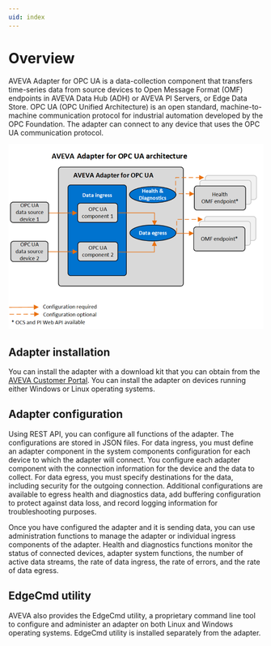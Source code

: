 ```yaml
---
uid: index
---
```


# Overview

AVEVA Adapter for OPC UA is a data-collection component that transfers time-series data from source devices to Open Message Format (OMF) endpoints in AVEVA Data Hub (ADH) or AVEVA PI Servers, or Edge Data Store. OPC UA (OPC Unified Architecture) is an open standard, machine-to-machine communication protocol for industrial automation developed by the OPC Foundation. The adapter can connect to any device that uses the OPC UA communication protocol.

![AVEVA Adapter for OPC UA architecture](images/aveva-adapter-for-opc-ua-architecture-diagram.png)

## Adapter installation

You can install the adapter with a download kit that you can obtain from the [AVEVA Customer Portal](https://my.osisoft.com/). You can install the adapter on devices running either Windows or Linux operating systems.

## Adapter configuration

Using REST API, you can configure all functions of the adapter. The configurations are stored in JSON files. For data ingress, you must define an adapter component in the system components configuration for each device to which the adapter will connect. You configure each adapter component with the connection information for the device and the data to collect. For data egress, you must specify destinations for the data, including security for the outgoing connection. Additional configurations are available to egress health and diagnostics data, add buffering configuration to protect against data loss, and record logging information for troubleshooting purposes.

Once you have configured the adapter and it is sending data, you can use administration functions to manage the adapter or individual ingress components of the adapter. Health and diagnostics functions monitor the status of connected devices, adapter system functions, the number of active data streams, the rate of data ingress, the rate of errors, and the rate of data egress.

## EdgeCmd utility

AVEVA also provides the EdgeCmd utility, a proprietary command line tool to configure and administer an adapter on both Linux and Windows operating systems. EdgeCmd utility is installed separately from the adapter.

<!--
# AVEVA Adapter for OPC UA

=======

- [AVEVA Adapter for OPC UA overview](xref:AVEVAAdapterForOPCUAOverview)
  - [AVEVA Adapter for OPC UA principles of operation](xref:AVEVAAdapterForOPCUAPrinciplesOfOperation)
- [Installation](xref:Installation)
  - [Install the adapter](xref:InstallTheAdapter)
  - [Install AVEVA Adapter for OPC UA using Docker](xref:InstallUsingDocker)
  - [Uninstall the adapter](xref:UninstallTheAdapter)
- [Configuration](xref:OPCUAConfiguration)
  - [Configuration tools](xref:ConfigurationTools)
  - [System components configuration](xref:SystemComponentsConfiguration)
  - [AVEVA Adapter for OPC UA data source configuration](xref:AVEVAAdapterForOPCUADataSourceConfiguration)
  - [AVEVA Adapter for OPC UA data selection configuration](xref:AVEVAAdapterForOPCUADataSelectionConfiguration)
  - [AVEVA Adapter for OPC UA security configuration](xref:AVEVAAdapterForOPCUASecurityConfiguration)
  - [Egress endpoints configuration](xref:EgressEndpointsConfiguration)
  - [Health endpoint configuration](xref:HealthEndpointConfiguration)
  - [Diagnostics configuration](xref:DiagnosticsConfiguration)
  - [Buffering configuration](xref:BufferingConfiguration)
  - [Logging configuration](xref:LoggingConfiguration)
  - [System and adapter configuration](xref:SystemAndAdapterConfiguration)
- [Administration](xref:Administration)
  - [Start and stop an adapter](xref:StartAndStopAnAdapter)
  - [Start and stop ingress component](xref:StartAndStopIngressComponent)
  - [Retrieve product version information](xref:RetrieveProductVersionInformation)
  - [Delete an adapter component](xref:DeleteAnAdapterComponent)
- [Health and diagnostics](xref:HealthAndDiagnostics)
  - [Adapter health](xref:AdapterHealth)
    - [Device status](xref:DeviceStatus)
    - [Next health message expected](xref:NextHealthMessageExpected)
  - [Adapter diagnostics](xref:AdapterDiagnostics)
    - [System](xref:System)
    - [Stream count](xref:StreamCount)
    - [IO rate](xref:IORate)
    - [Error rate](xref:ErrorRate)
  - [Egress diagnostics](xref:EgressDiagnostics)
  - [Release notes](xref:ReleaseNotes)
-->
  
